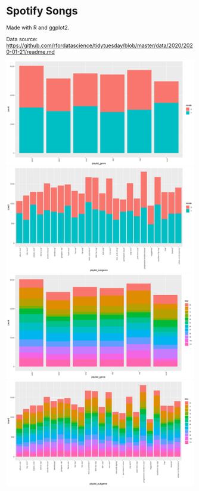 # Spotify Songs

Made with R and ggplot2.

Data source: https://github.com/rfordatascience/tidytuesday/blob/master/data/2020/2020-01-21/readme.md

![](mode_genre.png)
![](mode_subgenre.png)
![](key_genre.png)
![](key_subgenre.png)
